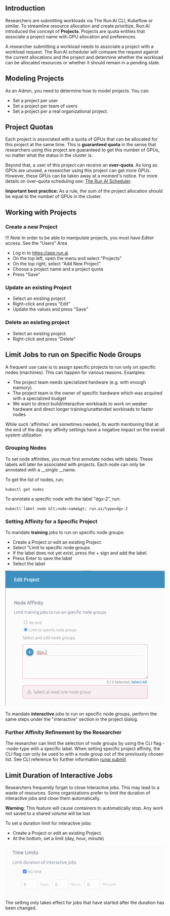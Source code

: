 ## Introduction

Researchers are submitting workloads via The Run:AI CLI, Kubeflow or similar. To streamline resource allocation and create prioritize, Run:AI introduced the concept of __Projects__. Projects are quota entities that associate a project name with GPU allocation and preferences. 

A researcher submitting a workload needs to associate a project with a workload request. The Run:AI scheduler will compare the request against the current allocations and the project and determine whether the workload can be allocated resources or whether it should remain in a pending state.

## Modeling Projects

As an Admin, you need to determine how to model projects. You can:

*   Set a project per user
*   Set a project per team of users
*   Set a project per a real organizational project.

## Project Quotas

Each project is associated with a quota of GPUs that can be allocated for this project at the same time. This is __guaranteed__ __quota__ in the sense that researchers using this project are guaranteed to get this number of GPUs, no matter what the status in the cluster is. 

Beyond that, a user of this project can receive an __over-quota__. As long as GPUs are unused, a researcher using this project can get more GPUs. However, these GPUs can be taken away at a moment's notice. For more details on over-quota scheduling see: [The Run AI Scheduler](../../Researcher/Scheduling/The-Run-AI-Scheduler.md).

__Important__ __best__ __practice:__ As a rule, the sum of the project allocation should be equal to the number of GPUs in the cluster.

## Working with Projects

### Create a new Project

!!! Note 
    In order to be able to manipulate projects, you must have _Editor_ access. See the "Users" Area

*   Log in to <https://app.run.ai>
*   On the top left, open the menu and select "Projects"
*   On the top right, select "Add New Project"
*   Choose a project name and a project quota 
*   Press "Save"

### Update an existing Project

*   Select an existing project 
*   Right-click and press "Edit"
*   Update the values and press "Save"

### Delete an existing project

*   Select an existing project. 
*   Right-click and press "Delete"

## Limit Jobs to run on Specific Node Groups

A frequent use case is to assign specific projects to run only on specific nodes (machines). This can happen for various reasons. Examples:

*   The project team needs specialized hardware (e.g. with enough memory)
*   The project team is the owner of specific hardware which was acquired with a specialized budget
*   We want to direct build/interactive workloads to work on weaker hardware and direct longer training/unattended workloads to faster nodes

While such 'affinities' are sometimes needed, its worth mentioning that at the end of the day any affinity settings have a negative impact on the overall system utilization

### Grouping Nodes 

To set node affinities, you must first annotate nodes with labels. These labels will later be associated with projects. Each node can only be annotated with a __single __name.

To get the list of nodes, run:

    kubectl get nodes

To annotate a specific node with the label "dgx-2", run:

    kubectl label node &lt;node-name&gt; run.ai/type=dgx-2

### Setting Affinity for a Specific Project

To mandate __training__ jobs to run on specific node groups:

*   Create a Project or edit an existing Project.
*   Select "Limit to specific node groups
*   If the label does not yet exist, press the + sign and add the label.
*   Press Enter to save the label
*   Select the label 

![mceclip0.png](img/mceclip0.png)

To mandate __interactive__ jobs to run on specific node groups, perform the same steps under the "interactive" section in the project dialog.

### Further Affinity Refinement by the Researcher

The researcher can limit the selection of node groups by using the CLI flag --node-type with a specific label. When setting specific project affinity, the CLI flag can only be used to with a node group out of the previously chosen list.  See CLI reference for further information  [runai submit](../../Researcher/Command-Line-Interface-API-Reference/runai-submit.md) 

## Limit Duration of Interactive Jobs

Researchers frequently forget to close Interactive jobs. This may lead to a waste of resources. Some organizations prefer to limit the duration of interactive jobs and close them automatically.

__Warning__: This feature will cause containers to automatically stop. Any work not saved to a shared volume will be lost

To set a duration limit for interactive jobs:

*   Create a Project or edit an existing Project.
*   At the bottom, set a limit (day, hour, minute)

![mceclip1.png](img/mceclip1.png) The setting only takes effect for jobs that have started after the duration has been changed. 